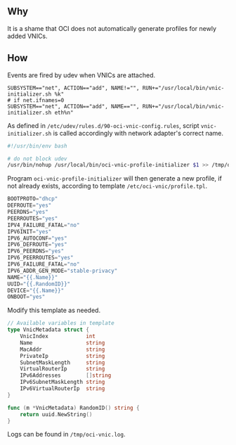 ## Why

It is a shame that OCI does not automatically generate profiles for newly added VNICs.

## How

Events are fired by udev when VNICs are attached.

```
SUBSYSTEM=="net", ACTION=="add", NAME!="", RUN+="/usr/local/bin/vnic-initializer.sh %k"
# if net.ifnames=0
SUBSYSTEM=="net", ACTION=="add", NAME=="", RUN+="/usr/local/bin/vnic-initializer.sh eth%n"
```

As defined in `/etc/udev/rules.d/90-oci-vnic-config.rules`, script `vnic-initializer.sh` is called accordingly with network adapter's correct name.

```bash
#!/usr/bin/env bash

# do not block udev
/usr/bin/nohup /usr/local/bin/oci-vnic-profile-initializer $1 >> /tmp/oci-vnic.log
```

Program `oci-vnic-profile-initializer` will then generate a new profile, if not already exists, according to template `/etc/oci-vnic/profile.tpl`.

```go
BOOTPROTO="dhcp"
DEFROUTE="yes"
PEERDNS="yes"
PEERROUTES="yes"
IPV4_FAILURE_FATAL="no"
IPV6INIT="yes"
IPV6_AUTOCONF="yes"
IPV6_DEFROUTE="yes"
IPV6_PEERDNS="yes"
IPV6_PEERROUTES="yes"
IPV6_FAILURE_FATAL="no"
IPV6_ADDR_GEN_MODE="stable-privacy"
NAME="{{.Name}}"
UUID="{{.RandomID}}"
DEVICE="{{.Name}}"
ONBOOT="yes"
```

Modify this template as needed.

```go
// Available variables in template
type VnicMetadata struct {
	VnicIndex            int
	Name                 string
	MacAddr              string
	PrivateIp            string
	SubnetMaskLength     string
	VirtualRouterIp      string
	IPv6Addresses        []string
	IPv6SubnetMaskLength string
	IPv6VirtualRouterIp  string
}

func (m *VnicMetadata) RandomID() string {
	return uuid.NewString()
}
```

Logs can be found in `/tmp/oci-vnic.log`.
